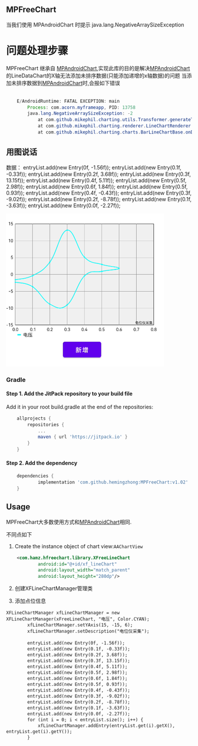 ## MPFreeChart
当我们使用 MPAndroidChart 时提示 java.lang.NegativeArraySizeException

# 问题处理步骤

MPFreeChart 继承自 [MPAndroidChart](https://github.com/PhilJay/MPAndroidChart),实现此库的目的是解决[MPAndroidChart](https://github.com/PhilJay/MPAndroidChart)的LineDataChart的X轴无法添加未排序数据(只能添加递增的x轴数据)的问题
当添加未排序数据到[MPAndroidChart](https://github.com/PhilJay/MPAndroidChart)时,会报如下错误

```java

    E/AndroidRuntime: FATAL EXCEPTION: main
        Process: com.acorn.myframeapp, PID: 13758
        java.lang.NegativeArraySizeException: -2
            at com.github.mikephil.charting.utils.Transformer.generateTransformedValuesLine(Transformer.java:178)
            at com.github.mikephil.charting.renderer.LineChartRenderer.drawValues(LineChartRenderer.java:567)
            at com.github.mikephil.charting.charts.BarLineChartBase.onDraw(BarLineChartBase.java:297)

```

## 用图说话
数据：
        entryList.add(new Entry(0f, -1.56f));
        entryList.add(new Entry(0.1f, -0.33f));
        entryList.add(new Entry(0.2f, 3.68f));
        entryList.add(new Entry(0.3f, 13.15f));
        entryList.add(new Entry(0.4f, 5.11f));
        entryList.add(new Entry(0.5f, 2.98f));
        entryList.add(new Entry(0.6f, 1.84f));
        entryList.add(new Entry(0.5f, 0.93f));
        entryList.add(new Entry(0.4f, -0.43f));
        entryList.add(new Entry(0.3f, -9.02f));
        entryList.add(new Entry(0.2f, -8.78f));
        entryList.add(new Entry(0.1f, -3.63f));
        entryList.add(new Entry(0.0f, -2.27f));

![github](https://github.com/hemingzhong/MPFreeChart/blob/main/freechart.png)




### Gradle


#### Step 1. Add the JitPack repository to your build file

Add it in your root build.gradle at the end of the repositories:

```groovy
	allprojects {
		repositories {
			...
			maven { url 'https://jitpack.io' }
		}
	}
```

#### Step 2. Add the dependency

```groovy
	dependencies {
	        implementation 'com.github.hemingzhong:MPFreeChart:v1.02'
	}
```

## Usage

MPFreeChart大多数使用方式和[MPAndroidChart](https://github.com/PhilJay/MPAndroidChart)相同.

不同点如下

1. Create the instance object of chart view:`AAChartView`
```xml
    <com.hamz.hfreechart.library.XFreeLineChart
            android:id="@+id/xf_lineChart"
            android:layout_width="match_parent"
            android:layout_height="280dp"/>
  ```

2. 创建XFLineChartManager管理类

3. 添加点位信息

```activity
XFLineChartManager xfLineChartManager = new XFLineChartManager(xFreeLineChart, "电压", Color.CYAN);
        xfLineChartManager.setYAxis(15, -15, 6);
        xfLineChartManager.setDescription("电位仪采集");

        entryList.add(new Entry(0f, -1.56f));
        entryList.add(new Entry(0.1f, -0.33f));
        entryList.add(new Entry(0.2f, 3.68f));
        entryList.add(new Entry(0.3f, 13.15f));
        entryList.add(new Entry(0.4f, 5.11f));
        entryList.add(new Entry(0.5f, 2.98f));
        entryList.add(new Entry(0.6f, 1.84f));
        entryList.add(new Entry(0.5f, 0.93f));
        entryList.add(new Entry(0.4f, -0.43f));
        entryList.add(new Entry(0.3f, -9.02f));
        entryList.add(new Entry(0.2f, -8.78f));
        entryList.add(new Entry(0.1f, -3.63f));
        entryList.add(new Entry(0.0f, -2.27f));
        for (int i = 0; i < entryList.size(); i++) {
            xfLineChartManager.addEntry(entryList.get(i).getX(), entryList.get(i).getY());
        }
```